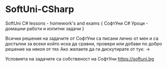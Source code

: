 # SoftUni-CSharp
 SoftUni C# lessons - homework's and exams { СофтУни C# Уроци - домашни работи и изпитни задачи }


Всички решения на задачите от СофтУни са писани лично от мен и са достъпни за всеки който иска да сравни, провери или добави по добро решение на някоя от тях 
Ако желаете да ги дискутирате от тук: -> 


Условията на задачите са собственост на СофтУни https://softuni.bg

